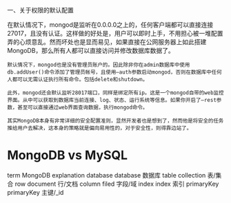 一、关于权限的默认配置

   在默认情况下，mongod是监听在0.0.0.0之上的，任何客户端都可以直接连接27017，且没有认证。这样做的好处是，用户可以即时上手，不用担心被一堆配置弄的心烦意乱。然而坏处也是显而易见，如果直接在公网服务器上如此搭建MongoDB，那么所有人都可以直接访问并修改数据库数据了。

    默认情况下，mongod也是没有管理员账户的。因此除非你在admin数据库中使用db.addUser()命令添加了管理员帐号，且使用–auth参数启动mongod，否则在数据库中任何人都可以无需认证执行所有命令。包括delete和shutdown。

    此外，mongod还会默认监听28017端口，同样是绑定所有ip。这是一个mongod自带的web监控界面。从中可以获取到数据库当前连接、log、状态、运行系统等信息。如果你开启了–rest参数，甚至可以直接通过web界面查询数据，执行mongod命令。

    其实MongoDB本身有非常详细的安全配置准则，显然开发者也是想到了，然而他是将安全的任务推给用户去解决，这本身的策略就是偏向易用性的，对于安全性，则得靠边站了。


# MongoDB vs MySQL

term                MongoDB             explanation
database            database            数据库
table               collection          表/集合
row                 document            行/文档
column              filed               字段/域
index               index               索引
primaryKey          primaryKey          主键/_id



# 